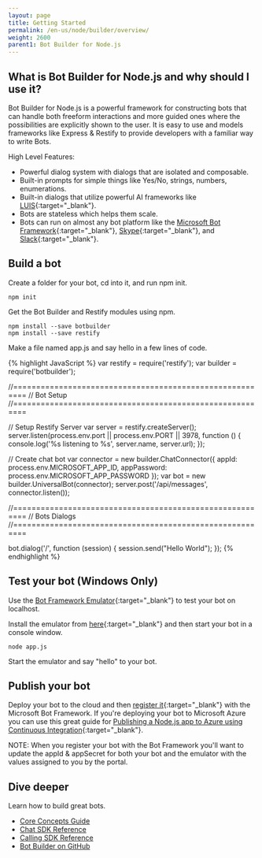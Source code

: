 ```yaml
---
layout: page
title: Getting Started
permalink: /en-us/node/builder/overview/
weight: 2600
parent1: Bot Builder for Node.js
---
```


## What is Bot Builder for Node.js and why should I use it?
Bot Builder for Node.js is a powerful framework for constructing bots that can handle both freeform interactions and more guided ones where the possibilities are explicitly shown to the user. It is easy to use and models frameworks like Express & Restify to provide developers with a familiar way to write Bots.

High Level Features:

* Powerful dialog system with dialogs that are isolated and composable.
* Built-in prompts for simple things like Yes/No, strings, numbers, enumerations.
* Built-in dialogs that utilize powerful AI frameworks like [LUIS](http://luis.ai){:target="_blank"}.
* Bots are stateless which helps them scale.
* Bots can run on almost any bot platform like the [Microsoft Bot Framework](http://botframework.com){:target="_blank"}, [Skype](http://skype.com){:target="_blank"}, and [Slack](http://slack.com){:target="_blank"}.

## Build a bot
Create a folder for your bot, cd into it, and run npm init.

    npm init
    
Get the Bot Builder and Restify modules using npm.

    npm install --save botbuilder
    npm install --save restify

Make a file named app.js and say hello in a few lines of code.
 
{% highlight JavaScript %}
var restify = require('restify');
var builder = require('botbuilder');

//=========================================================
// Bot Setup
//=========================================================

// Setup Restify Server
var server = restify.createServer();
server.listen(process.env.port || process.env.PORT || 3978, function () {
   console.log('%s listening to %s', server.name, server.url); 
});
  
// Create chat bot
var connector = new builder.ChatConnector({
    appId: process.env.MICROSOFT_APP_ID,
    appPassword: process.env.MICROSOFT_APP_PASSWORD
});
var bot = new builder.UniversalBot(connector);
server.post('/api/messages', connector.listen());

//=========================================================
// Bots Dialogs
//=========================================================

bot.dialog('/', function (session) {
    session.send("Hello World");
});
{% endhighlight %}

## Test your bot (Windows Only)
Use the [Bot Framework Emulator](/en-us/tools/bot-framework-emulator/){:target="_blank"} to test your bot on localhost. 

Install the emulator from [here](https://aka.ms/bf-bc-emulator){:target="_blank"} and then start your bot in a console window.

    node app.js
    
Start the emulator and say "hello" to your bot.

## Publish your bot
Deploy your bot to the cloud and then [register it](/en-us/csharp/builder/sdkreference/gettingstarted.html#registering){:target="_blank"} with the Microsoft Bot Framework. If you're deploying your bot to Microsoft Azure you can use this great guide for [Publishing a Node.js app to Azure using Continuous Integration](https://blogs.msdn.microsoft.com/sarahsays/2015/08/31/building-your-first-node-js-app-and-publishing-to-azure/){:target="_blank"}.

NOTE: When you register your bot with the Bot Framework you'll want to update the appId & appSecret for both your bot and the emulator with the values assigned to you by the portal.

## Dive deeper
Learn how to build great bots.

* [Core Concepts Guide](/en-us/node/builder/guides/core-concepts/)
* [Chat SDK Reference](/en-us/node/builder/chat-reference/modules/_botbuilder_d_.html)
* [Calling SDK Reference](/en-us/node/builder/calling-reference/modules/_botbuilder_d_.html)
* [Bot Builder on GitHub](https://github.com/Microsoft/BotBuilder)
